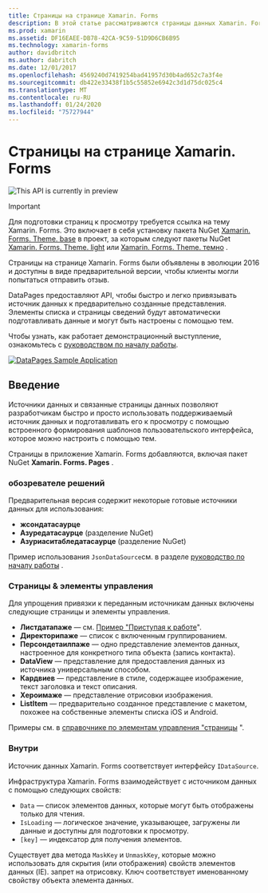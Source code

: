 ```yaml
---
title: Страницы на странице Xamarin. Forms
description: В этой статье рассматриваются страницы данных Xamarin. Forms, которые предоставляют API для быстрой и простой привязки источника данных к предварительно созданным представлениям.
ms.prod: xamarin
ms.assetid: DF16EAEE-DB78-42CA-9C59-51D9D6CB6B95
ms.technology: xamarin-forms
author: davidbritch
ms.author: dabritch
ms.date: 12/01/2017
ms.openlocfilehash: 4569240d7419254bad41957d30b4ad652c7a3f4e
ms.sourcegitcommit: db422e33438f1b5c55852e6942c3d1d75dc025c4
ms.translationtype: MT
ms.contentlocale: ru-RU
ms.lasthandoff: 01/24/2020
ms.locfileid: "75727944"
---
```

# <a name="xamarinforms-datapages"></a>Страницы на странице Xamarin. Forms

![](~/media/shared/preview.png "This API is currently in preview")

> [!IMPORTANT]
> Для подготовки страниц к просмотру требуется ссылка на тему Xamarin. Forms. Это включает в себя установку пакета NuGet [Xamarin. Forms. Theme. base](https://www.nuget.org/packages/Xamarin.Forms.Theme.Base/) в проект, за которым следуют пакеты NuGet [Xamarin. Forms. Theme. light](https://www.nuget.org/packages/Xamarin.Forms.Theme.Light/) или [Xamarin. Forms. Theme. темно](https://www.nuget.org/packages/Xamarin.Forms.Theme.Dark/) .

Страницы на странице Xamarin. Forms были объявлены в эволюции 2016 и доступны в виде предварительной версии, чтобы клиенты могли попытаться отправить отзыв.

DataPages предоставляют API, чтобы быстро и легко привязывать источник данных к предварительно созданные представления. Элементы списка и страницы сведений будут автоматически подготавливать данные и могут быть настроены с помощью тем.

Чтобы узнать, как работает демонстрационный выступление, ознакомьтесь с [руководством по началу работы](get-started.md).

[![](images/demo-sml.png "DataPages Sample Application")](images/demo.png#lightbox "DataPages Sample Application")

## <a name="introduction"></a>Введение

Источники данных и связанные страницы данных позволяют разработчикам быстро и просто использовать поддерживаемый источник данных и подготавливать его к просмотру с помощью встроенного формирования шаблонов пользовательского интерфейса, которое можно настроить с помощью тем.

Страницы в приложение Xamarin. Forms добавляются, включая пакет NuGet **Xamarin. Forms. Pages** .

### <a name="data-sources"></a>обозревателе решений

Предварительная версия содержит некоторые готовые источники данных для использования:

* **жсондатасаурце**
* **Азуредатасаурце** (разделение NuGet)
* **Азуриаситабледатасаурце** (разделение NuGet)

Пример использования `JsonDataSource`см. в разделе [руководство по началу работы](get-started.md) .

### <a name="pages--controls"></a>Страницы & элементы управления

Для упрощения привязки к переданным источникам данных включены следующие страницы и элементы управления.

* **Листдатапаже** — см. [Пример "Приступая к работе](get-started.md)".
* **Директорипаже** — список с включенным группированием.
* **Персондетаилпаже** — одно представление элементов данных, настроенное для конкретного типа объекта (запись контакта).
* **DataView** — представление для предоставления данных из источника универсальным способом.
* **Кардвиев** — представление в стиле, содержащее изображение, текст заголовка и текст описания.
* **Хероимаже** — представление отрисовки изображения.
* **ListItem** — предварительно созданное представление с макетом, похожее на собственные элементы списка iOS и Android.

Примеры см. в [справочнике по элементам управления "страницы](controls.md) ".

### <a name="under-the-hood"></a>Внутри

Источник данных Xamarin. Forms соответствует интерфейсу `IDataSource`.

Инфраструктура Xamarin. Forms взаимодействует с источником данных с помощью следующих свойств:

* `Data` — список элементов данных, которые могут быть отображены только для чтения.
* `IsLoading` — логическое значение, указывающее, загружены ли данные и доступны для подготовки к просмотру.
* `[key]` — индексатор для получения элементов.

Существует два метода `MaskKey` и `UnmaskKey`, которые можно использовать для скрытия (или отображения) свойств элементов данных (IE). запрет на отрисовку.
Ключ соответствует именованному свойству объекта элемента данных.
